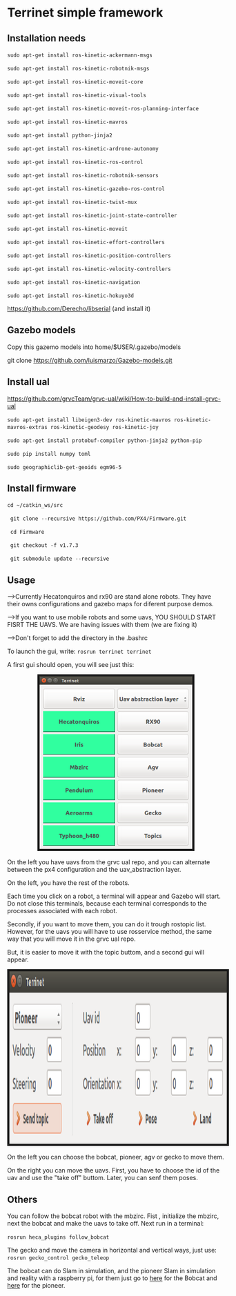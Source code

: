 # Terrinet simple framework

## Installation needs
`sudo apt-get install ros-kinetic-ackermann-msgs`

`sudo apt-get install ros-kinetic-robotnik-msgs`

`sudo apt-get install ros-kinetic-moveit-core`

`sudo apt-get install ros-kinetic-visual-tools`

`sudo apt-get install ros-kinetic-moveit-ros-planning-interface `

`sudo apt-get install ros-kinetic-mavros`

`sudo apt-get install python-jinja2`

`sudo apt-get install ros-kinetic-ardrone-autonomy `

`sudo apt-get install ros-kinetic-ros-control`

`sudo apt-get install ros-kinetic-robotnik-sensors`

`sudo apt-get install ros-kinetic-gazebo-ros-control`

`sudo apt-get install ros-kinetic-twist-mux`

`sudo apt-get install ros-kinetic-joint-state-controller`

`sudo apt-get install ros-kinetic-moveit`

`sudo apt-get install ros-kinetic-effort-controllers`

`sudo apt-get install ros-kinetic-position-controllers`

`sudo apt-get install ros-kinetic-velocity-controllers`

`sudo apt-get install ros-kinetic-navigation`

`sudo apt-get install ros-kinetic-hokuyo3d`


https://github.com/Derecho/libserial (and install it)

## Gazebo models

Copy this gazemo models into home/$USER/.gazebo/models

git clone https://github.com/luismarzo/Gazebo-models.git



## Install ual

https://github.com/grvcTeam/grvc-ual/wiki/How-to-build-and-install-grvc-ual

`sudo apt-get install libeigen3-dev ros-kinetic-mavros ros-kinetic-mavros-extras ros-kinetic-geodesy ros-kinetic-joy`

`sudo apt-get install protobuf-compiler python-jinja2 python-pip`

`sudo pip install numpy toml`

`sudo geographiclib-get-geoids egm96-5`

## Install firmware

` cd ~/catkin_ws/src `

` git clone --recursive https://github.com/PX4/Firmware.git`

` cd Firmware`

` git checkout -f v1.7.3`

` git submodule update --recursive`

## Usage 

-->Currently Hecatonquiros and rx90 are stand alone robots. They have their owns configurations and gazebo maps for diferent purpose demos.

-->If you want to use mobile robots and some uavs, YOU SHOULD START FISRT THE UAVS. We are having issues with them (we are fixing it)

-->Don't forget to add the directory in the .bashrc

To launch the gui, write:
` rosrun terrinet terrinet `

A first gui should open, you will see just this:

<center>
<a href="gui1.png" target="_blank"><img src="gui1.png" alt="evo" height="400" border="5" /></a>
</center>

On the left you have uavs from the grvc ual repo, and you can alternate between the px4 configuration and the uav_abstraction layer.

On the left, you have the rest of the robots.

Each time you click on a robot, a terminal will appear and Gazebo will start. Do not close this terminals, because each terminal corresponds to the processes associated with each robot.

Secondly, if you want to move them, you can do it trough rostopic list. However, for the uavs you will have to use rosservice method, the same way that you will move it in the grvc ual repo. 

But, it is easier to move it with the topic buttom, and a second gui will appear.

<center>
<a href="gui2.png" target="_blank"><img src="gui2.png" alt="evo" height="400" border="5" /></a>
</center>

On the left you can choose the bobcat, pioneer, agv or gecko to move them.

On the right you can move the uavs. First, you have to choose the id of the uav and use the "take off" buttom. Later, you can senf them poses.

## Others

You can follow the bobcat robot with the mbzirc. Fist , initialize the mbzirc, next the bobcat and make the uavs to take off. Next run in a terminal:

` rosrun heca_plugins follow_bobcat `

The gecko and move the camera in horizontal and vertical ways, just use:
` rosrun gecko_control gecko_teleop `

The bobcat can do Slam in simulation, and the pioneer Slam in simulation and reality with a raspberry pi, for them just go to [here](https://github.com/luismarzo/Agv_and_Bobcat/tree/master/bobcat) for the Bobcat and [here](https://github.com/luismarzo/pioneer_rgbslam) for the pioneer.








